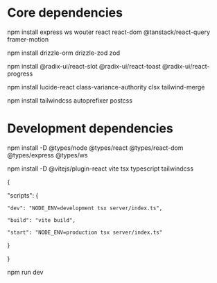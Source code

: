 # Core dependencies
npm install express ws wouter react react-dom @tanstack/react-query framer-motion

npm install drizzle-orm drizzle-zod zod

npm install @radix-ui/react-slot @radix-ui/react-toast @radix-ui/react-progress

npm install lucide-react class-variance-authority clsx tailwind-merge

npm install tailwindcss autoprefixer postcss

# Development dependencies
npm install -D @types/node @types/react @types/react-dom @types/express @types/ws

npm install -D @vitejs/plugin-react vite tsx typescript tailwindcss


{

  "scripts": {
  
    "dev": "NODE_ENV=development tsx server/index.ts",
    
    "build": "vite build",
    
    "start": "NODE_ENV=production tsx server/index.ts"
    
  }
  
}


npm run dev
